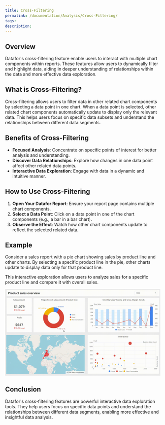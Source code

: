 ```yaml
---
title: Cross-Filtering
permalink: /documentation/Analysis/Cross-Filtering/
tags:
description: 
---
```


## Overview

Datafor's cross-filtering feature enable users to interact with multiple chart components within reports. These features allow users to dynamically filter and highlight data, aiding in deeper understanding of relationships within the data and more effective data exploration.

## What is Cross-Filtering?

Cross-filtering allows users to filter data in other related chart components by selecting a data point in one chart. When a data point is selected, other related chart components automatically update to display only the relevant data. This helps users focus on specific data subsets and understand the relationships between different data segments.

## Benefits of Cross-Filtering

- **Focused Analysis**: Concentrate on specific points of interest for better analysis and understanding.
- **Discover Data Relationships**: Explore how changes in one data point affect other related data points.
- **Interactive Data Exploration**: Engage with data in a dynamic and intuitive manner.

## How to Use Cross-Filtering

1. **Open Your Datafor Report**: Ensure your report page contains multiple chart components.
2. **Select a Data Point**: Click on a data point in one of the chart components (e.g., a bar in a bar chart).
3. **Observe the Effect**: Watch how other chart components update to reflect the selected related data.

## Example

Consider a sales report with a pie chart showing sales by product line and other charts. By selecting a specific product line in the pie, other charts update to display data only for that product line.

This interactive exploration allows users to analyze sales for a specific product line and compare it with overall sales.

<div align="left"><img src="./images/20230112_223238.gif"  /></div>

## Conclusion

Datafor's cross-filtering  features are powerful interactive data exploration tools. They help users focus on specific data points and understand the relationships between different data segments, enabling more effective and insightful data analysis.
